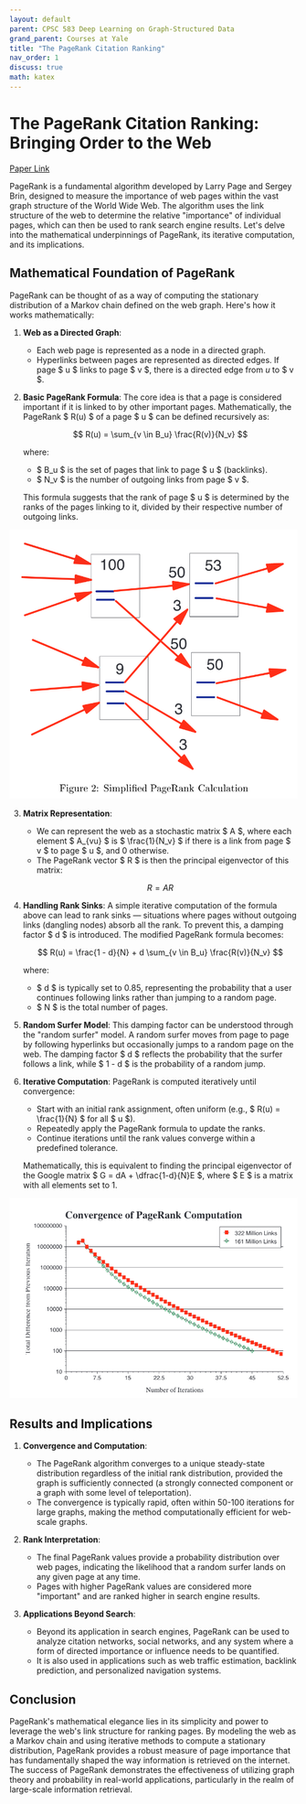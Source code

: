 ```yaml
---
layout: default
parent: CPSC 583 Deep Learning on Graph-Structured Data
grand_parent: Courses at Yale
title: "The PageRank Citation Ranking"
nav_order: 1
discuss: true
math: katex
---
```


# The PageRank Citation Ranking: Bringing Order to the Web

[Paper Link](http://ilpubs.stanford.edu:8090/422/)

PageRank is a fundamental algorithm developed by Larry Page and Sergey Brin, designed to measure the importance of web pages within the vast graph structure of the World Wide Web. The algorithm uses the link structure of the web to determine the relative "importance" of individual pages, which can then be used to rank search engine results. Let's delve into the mathematical underpinnings of PageRank, its iterative computation, and its implications.

## Mathematical Foundation of PageRank

PageRank can be thought of as a way of computing the stationary distribution of a Markov chain defined on the web graph. Here's how it works mathematically:

1. **Web as a Directed Graph**:
   - Each web page is represented as a node in a directed graph.
   - Hyperlinks between pages are represented as directed edges. If page $ u $ links to page $ v $, there is a directed edge from $u$ to $ v $.

2. **Basic PageRank Formula**:
   The core idea is that a page is considered important if it is linked to by other important pages. Mathematically, the PageRank $ R(u) $ of a page $ u $ can be defined recursively as:

   $$ R(u) = \sum_{v \in B_u} \frac{R(v)}{N_v} $$

   where:
   - $ B_u $ is the set of pages that link to page $ u $ (backlinks).
   - $ N_v $ is the number of outgoing links from page $ v $.

   This formula suggests that the rank of page $ u $ is determined by the ranks of the pages linking to it, divided by their respective number of outgoing links.

![alt text](image.png)

3. **Matrix Representation**:
   - We can represent the web as a stochastic matrix $ A $, where each element $ A_{vu} $ is $ \frac{1}{N_v} $ if there is a link from page $ v $ to page $ u $, and 0 otherwise.
   - The PageRank vector $ R $ is then the principal eigenvector of this matrix:

   $$ R = A R $$

4. **Handling Rank Sinks**:
   A simple iterative computation of the formula above can lead to rank sinks — situations where pages without outgoing links (dangling nodes) absorb all the rank. To prevent this, a damping factor $ d $ is introduced. The modified PageRank formula becomes:

   $$ R(u) = \frac{1 - d}{N} + d \sum_{v \in B_u} \frac{R(v)}{N_v} $$

   where:
   - $ d $ is typically set to 0.85, representing the probability that a user continues following links rather than jumping to a random page.
   - $ N $ is the total number of pages.

5. **Random Surfer Model**:
   This damping factor can be understood through the "random surfer" model. A random surfer moves from page to page by following hyperlinks but occasionally jumps to a random page on the web. The damping factor $ d $ reflects the probability that the surfer follows a link, while $ 1 - d $ is the probability of a random jump.

6. **Iterative Computation**:
   PageRank is computed iteratively until convergence:
   - Start with an initial rank assignment, often uniform (e.g., $ R(u) = \frac{1}{N} $ for all $ u $).
   - Repeatedly apply the PageRank formula to update the ranks.
   - Continue iterations until the rank values converge within a predefined tolerance.

   Mathematically, this is equivalent to finding the principal eigenvector of the Google matrix $ G = dA + \dfrac{1-d}{N}E $, where $ E $ is a matrix with all elements set to 1.

![alt text](image-1.png)

## Results and Implications

1. **Convergence and Computation**:
   - The PageRank algorithm converges to a unique steady-state distribution regardless of the initial rank distribution, provided the graph is sufficiently connected (a strongly connected component or a graph with some level of teleportation).
   - The convergence is typically rapid, often within 50-100 iterations for large graphs, making the method computationally efficient for web-scale graphs.

2. **Rank Interpretation**:
   - The final PageRank values provide a probability distribution over web pages, indicating the likelihood that a random surfer lands on any given page at any time.
   - Pages with higher PageRank values are considered more "important" and are ranked higher in search engine results.

3. **Applications Beyond Search**:
   - Beyond its application in search engines, PageRank can be used to analyze citation networks, social networks, and any system where a form of directed importance or influence needs to be quantified.
   - It is also used in applications such as web traffic estimation, backlink prediction, and personalized navigation systems.

## Conclusion

PageRank's mathematical elegance lies in its simplicity and power to leverage the web's link structure for ranking pages. By modeling the web as a Markov chain and using iterative methods to compute a stationary distribution, PageRank provides a robust measure of page importance that has fundamentally shaped the way information is retrieved on the internet. The success of PageRank demonstrates the effectiveness of utilizing graph theory and probability in real-world applications, particularly in the realm of large-scale information retrieval.